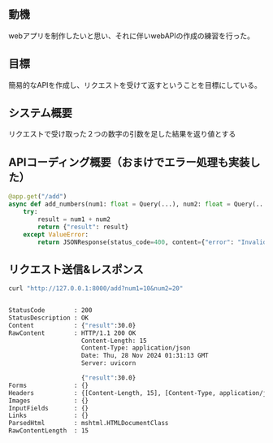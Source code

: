 
## 動機

webアプリを制作したいと思い、それに伴いwebAPIの作成の練習を行った。

## 目標

簡易的なAPIを作成し、リクエストを受けて返すということを目標にしている。

## システム概要

リクエストで受け取った２つの数字の引数を足した結果を返り値とする


## APIコーディング概要（おまけでエラー処理も実装した）
```python
@app.get("/add")
async def add_numbers(num1: float = Query(...), num2: float = Query(...)):
    try:
        result = num1 + num2
        return {"result": result}
    except ValueError:
        return JSONResponse(status_code=400, content={"error": "Invalid input. Please provide two numbers."})
```


## リクエスト送信&レスポンス

```bash
curl "http://127.0.0.1:8000/add?num1=10&num2=20"


StatusCode        : 200
StatusDescription : OK
Content           : {"result":30.0}
RawContent        : HTTP/1.1 200 OK
                    Content-Length: 15
                    Content-Type: application/json
                    Date: Thu, 28 Nov 2024 01:31:13 GMT
                    Server: uvicorn

                    {"result":30.0}
Forms             : {}
Headers           : {[Content-Length, 15], [Content-Type, application/json], [Date, Thu, 28 Nov 2024 01:31:13 GMT], [Server, uvicorn]}
Images            : {}
InputFields       : {}
Links             : {}
ParsedHtml        : mshtml.HTMLDocumentClass
RawContentLength  : 15
```


